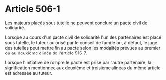 # Article 506-1

Les majeurs placés sous tutelle ne peuvent conclure un pacte civil de solidarité.

Lorsque au cours d'un pacte civil de solidarité l'un des partenaires est placé sous tutelle, le tuteur autorisé par le conseil de famille ou, à défaut, le juge des tutelles peut mettre fin au pacte selon les modalités prévues au premier ou au deuxième alinéa de l'article 515-7.

Lorsque l'initiative de rompre le pacte est prise par l'autre partenaire, la signification mentionnée aux deuxième et troisième alinéas du même article est adressée au tuteur.
